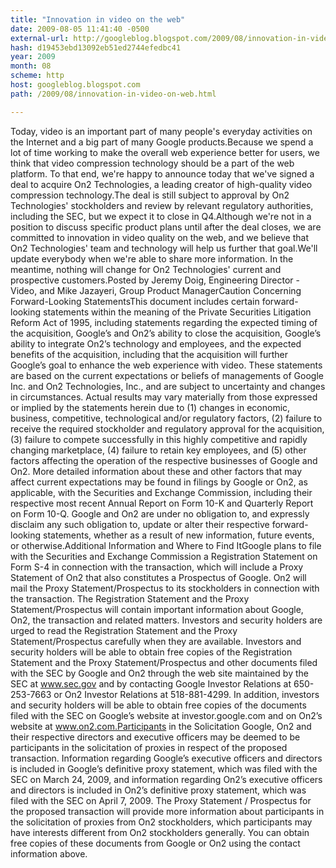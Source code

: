 ```yaml
---
title: "Innovation in video on the web"
date: 2009-08-05 11:41:40 -0500
external-url: http://googleblog.blogspot.com/2009/08/innovation-in-video-on-web.html
hash: d19453ebd13092eb51ed2744efedbc41
year: 2009
month: 08
scheme: http
host: googleblog.blogspot.com
path: /2009/08/innovation-in-video-on-web.html

---
```


Today, video is an important part of many people's everyday activities on the Internet and a big part of many Google products.Because we spend a lot of time working to make the overall web experience better for users, we think that video compression technology should be a part of the web platform. To that end, we're happy to announce today that we've signed a deal to acquire On2 Technologies, a leading creator of high-quality video compression technology.The deal is still subject to approval by On2 Technologies' stockholders and review by relevant regulatory authorities, including the SEC, but we expect it to close in Q4.Although we're not in a position to discuss specific product plans until after the deal closes, we are committed to innovation in video quality on the web, and we believe that On2 Technologies' team and technology will help us further that goal.We'll update everybody when we're able to share more information. In the meantime, nothing will change for On2 Technologies' current and prospective customers.Posted by Jeremy Doig, Engineering Director - Video, and Mike Jazayeri, Group Product ManagerCaution Concerning Forward-Looking StatementsThis document includes certain forward-looking statements within the meaning of the Private Securities Litigation Reform Act of 1995, including statements regarding the expected timing of the acquisition, Google’s and On2’s ability to close the acquisition, Google’s ability to integrate On2’s technology and employees, and the expected benefits of the acquisition, including that the acquisition will further Google’s goal to enhance the web experience with video. These statements are based on the current expectations or beliefs of managements of Google Inc. and On2 Technologies, Inc., and are subject to uncertainty and changes in circumstances. Actual results may vary materially from those expressed or implied by the statements herein due to (1) changes in economic, business, competitive, technological and/or regulatory factors, (2) failure to receive the required stockholder and regulatory approval for the acquisition, (3) failure to compete successfully in this highly competitive and rapidly changing marketplace, (4) failure to retain key employees, and (5) other factors affecting the operation of the respective businesses of Google and On2. More detailed information about these and other factors that may affect current expectations may be found in filings by Google or On2, as applicable, with the Securities and Exchange Commission, including their respective most recent Annual Report on Form 10-K and Quarterly Report on Form 10-Q. Google and On2 are under no obligation to, and expressly disclaim any such obligation to, update or alter their respective forward-looking statements, whether as a result of new information, future events, or otherwise.Additional Information and Where to Find ItGoogle plans to file with the Securities and Exchange Commission a Registration Statement on Form S-4 in connection with the transaction, which will include a Proxy Statement of On2 that also constitutes a Prospectus of Google. On2 will mail the Proxy Statement/Prospectus to its stockholders in connection with the transaction. The Registration Statement and the Proxy Statement/Prospectus will contain important information about Google, On2, the transaction and related matters. Investors and security holders are urged to read the Registration Statement and the Proxy Statement/Prospectus carefully when they are available. Investors and security holders will be able to obtain free copies of the Registration Statement and the Proxy Statement/Prospectus and other documents filed with the SEC by Google and On2 through the web site maintained by the SEC at www.sec.gov and by contacting Google Investor Relations at 650-253-7663 or On2 Investor Relations at 518-881-4299. In addition, investors and security holders will be able to obtain free copies of the documents filed with the SEC on Google’s website at investor.google.com and on On2’s website at www.on2.com.Participants in the Solicitation Google, On2 and their respective directors and executive officers may be deemed to be participants in the solicitation of proxies in respect of the proposed transaction. Information regarding Google’s executive officers and directors is included in Google’s definitive proxy statement, which was filed with the SEC on March 24, 2009, and information regarding On2’s executive officers and directors is included in On2’s definitive proxy statement, which was filed with the SEC on April 7, 2009. The Proxy Statement / Prospectus for the proposed transaction will provide more information about participants in the solicitation of proxies from On2 stockholders, which participants may have interests different from On2 stockholders generally. You can obtain free copies of these documents from Google or On2 using the contact information above. 
 


